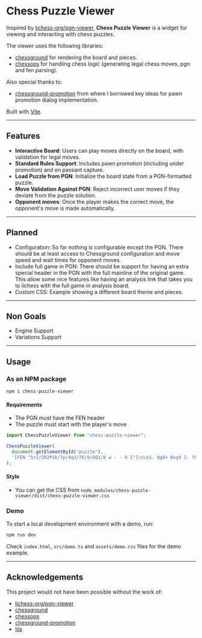 # Chess Puzzle Viewer

Inspired by [lichess-org/pgn-viewer](https://github.com/lichess-org/pgn-viewer/), **Chess Puzzle Viewer** is a widget for viewing and interacting with chess puzzles.

The viewer uses the following libraries:

- [chessground](https://github.com/lichess-org/chessground) for rendering the board and pieces.
- [chessops](https://github.com/niklasf/chessops) for handling chess logic (generating legal chess moves, pgn and fen parsing).

Also special thanks to:

- [chessground-promotion](https://github.com/hi-ogawa/chessground-promotion) from where I borrowed key ideas for pawn promotion dialog implementation.

Built with [Vite](https://vite.dev/).

---

## Features

- **Interactive Board**: Users can play moves directly on the board, with validation for legal moves.
- **Standard Rules Support**: Includes pawn promotion (including under promotion) and en passant capture.
- **Load Puzzle from PGN**: Initialize the board state from a PGN-formatted puzzle.
- **Move Validation Against PGN**: Reject incorrect user moves if they deviate from the puzzle solution.
- **Opponent moves**: Once the player makes the correct move, the opponent's move is made automatically.

---

## Planned

- Configuration: So far nothing is configurable except the PGN. There should be at least access to Chessground configuration
  and move speed and wait times for opponent moves.
- Include full game in PGN: There should be support for having an extra special header in the PGN
  with the full mainline of the original game. This allow some nice features like having an analysis link
  that takes you to lichess with the full game in analysis board.
- Custom CSS: Example showing a different board theme and pieces.

---

## Non Goals

- Engine Support
- Variations Support

---

## Usage

### As an NPM package

```
npm i chess-puzzle-viewer
```

#### Requirements

- The PGN must have the FEN header
- The puzzle must start with the player's move

```js
import ChessPuzzleViewer from "chess-puzzle-viewer";

ChessPuzzleViewer(
  document.getElementById("puzzle"),
  '[FEN "5r2/2R2P1k/7p/4q3/7K/8/6Q1/8 w - - 0 1"]\n\n1. Qg8+ Rxg8 2. f8=N+ Kh8 3. Rh7#',
);
```

#### Style

- You can get the CSS from `node_modules/chess-puzzle-viewer/dist/chess-puzzle-viewer.css`

### Demo

To start a local development environment with a demo, run:

```bash
npm run dev
```

Check `index.html`, `src/demo.ts` and `assets/demo.css` files for the demo example.

---

## Acknowledgements

This project would not have been possible without the work of:

- [lichess-org/pgn-viewer](https://github.com/lichess-org/pgn-viewer)
- [chessground](https://github.com/lichess-org/chessground)
- [chessops](https://github.com/niklasf/chessops)
- [chessground-promotion](https://github.com/hi-ogawa/chessground-promotion)
- [lila](https://github.com/lichess-org/lila)
